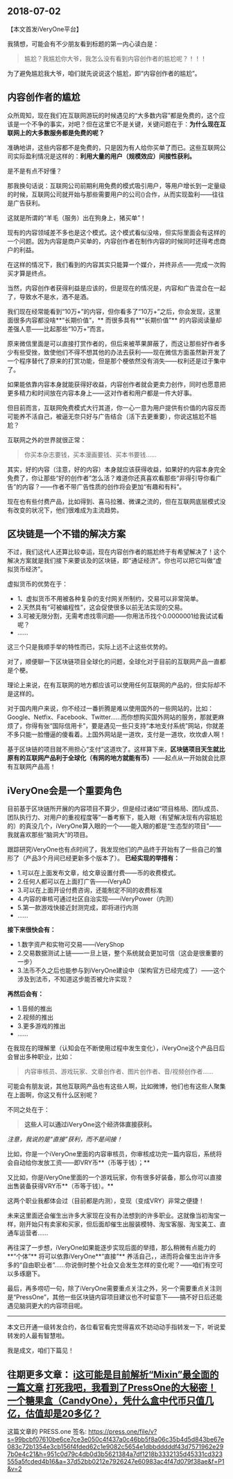 2018-07-02
----
【本文首发iVeryOne平台】

我猜想，可能会有不少朋友看到标题的第一内心读白是：
>尴尬？我尴尬你大爷，我怎么没有看到内容创作者的尴尬呢？！！！

为了避免尴尬我大爷，咱们就先说说这个尴尬，即“内容创作者的尴尬”。

## 内容创作者的尴尬
众所周知，现在我们在互联网游玩的时候遇见的“大多数内容”都是免费的，这个应该是一个不争的事实，对吧？但在这里它不是关键，关键问题在于：**为什么现在互联网上的大多数服务都是免费的呢？**

准确地讲，这些内容都不是免费的，只是因为有人给你买单了而已。这些互联网公司实际盈利情况是这样的：**利用大量的用户（规模效应）间接性获利。**

是不是有点不好懂？

那我换句话说：互联网公司前期利用免费的模式吸引用户，等用户增长到一定量级的时候，互联网公司就开始与那些需要用户的公司()合作，从而实现盈利——往往是广告获利。

这就是所谓的“羊毛（服务）出在狗身上，猪买单”！

现有的内容领域差不多也是这个模式。这个模式看似没啥，但实际里面会有这样的一个问题。因为内容是商户买单的，内容创作者在制作内容的时候同时还得考虑商户的利益。

在这样的情况下，我们看到的内容其实只能算一个媒介，并终非点——完成一次购买才算是终点。

当然，内容创作者获得利益是应该的，但是现在的情况是，内容和广告混合在一起了，导致水不是水，酒不是酒。

我们现在经常能看到“10万+”的内容，但你看多了“10万+”之后，你会发现，这里面很多内容都没啥**“长期价值”，** 而很多具有**“长期价值”** 的内容阅读量却差强人意——比起那些“10万+”而言。

原来微信里面是可以直接打赏作者的，但后来被苹果屏蔽了，而这让那些好作者多少有些受挫，致使他们不得不想其他的办法去获利——现在微信方面虽然新开发了一个程序替代了原来的打赏功能，但是那个梗依然没有消失——权利还是过于集中了。

如果能依靠内容本身就能获得好收益，内容创作者就会更卖力创作，同时也愿意把更多精力和时间放在内容本身上——这对作者和用户都是一件大好事。

但目前而言，互联网免费模式大行其道，你一心一意为用户提供有价值的内容反而可能养不活自己，被逼无奈只好与广告结合（活下去更重要），你说这尴尬不尴尬？

互联网之外的世界就很正常：
>你买本杂志要钱，买本漫画要钱、买本书要钱……

其实，好的内容（注意，好的内容）本身就应该获得收益，如果好的内容本身完全免费了，你让那些“好的创作者”怎么活？难道你还真喜欢看那些“非得引导你看广告”的内容？——作者不带广告性质的创作将会更加“有趣和有料”。

现在也有些付费产品，比如得到、喜马拉雅、微课之流的，但在互联网底层模式没有改变的状况下，他们很难成为主流趋势。

## 区块链是一个不错的解决方案
不过，我们这代人还算比较幸运，现在内容创作者的尴尬终于有希望解决了！这个解决方案就是我们接下来要谈及的区块链，即“通证经济”。你也可以把它叫做“虚拟货币经济”。

虚拟货币的优势在于：
* 1、虚拟货币不用被各种复杂的支付网关所制约，交易可以非常简单。
* 2.天然具有“可被编程性”，这会促使很多以前无法实现的交易。
* 3.可被无限分割，无需考虑找零问题——你用法币找个0.0000001给我试试看呢？
* ……

这三个只是我顺手举的特性而已，实际上远不止这些优势的。

对了，顺便聊一下区块链项目全球化的问题，全球化对于目前的互联网产品一直都是个梗。

理论上来说，在有互联网的地方都应该可以使用任何互联网的产品的，但实际却不是这样的。

对于国内用户来说，你不经过一番折腾是难以使用国外的一些网站的，比如：Google、Netfix、Facebook、Twitter……而你想购买国外网站的服务，那就更麻烦了，你得有张“国际信用卡”，要是遇见一些只支持“本地支付系统”网站，你就差不多只能一脸懵逼的傻看着。上国外网站是一道坎，支付是一道坎，坎坎虐人啊！


基于区块链的项目就不用担心“支付”这道坎了。这样算下来，**区块链项目天生就比原有的互联网产品利于全球化（有网的地方就能有币）**——起点从一开始就会比原有互联网产品高！

## iVeryOne会是一个重要角色
目前基于区块链所开展的内容项目不算少，但是经过诸如“项目格局、团队成员、团队执行力、对用户的重视程度等”一番考察下，能入眼（有望解决现有内容尴尬的）的真没几个，iVeryOne算入眼的一个——能入眼的都是“生态型的项目”——我就喜欢那些“脑洞大”的项目。

跟踪研究iVeryOne也有点时间了，我发现他们的产品终于开始有了一些自己的雏形了（产品3个月间已经更新多个版本了）。
**已经实现的举措有：**
* 1.可以在上面发布文章，给文章设置付费——币的收费模式。
* 2.任何人都可以在上面打广告——iVeryAD
* 3.可以在上面开设付费咨询，还能制定不同的收费标准
* 4.内容的审核可通过社区自治实现——iVeryPower（内测）
* 5.第一款游戏快接近封测完成，即将进行内测
* ……

**接下来很快会有：**
* 1.数字资产和实物可交易——iVeryShop
* 2.交易数据测试上链——一旦上链，整个系统就会更加可信（这会是很重要的一步）
* 3.法币不久之后也能参与到iVeryOne建设中（架构官方已经完成了）——这个涉及到法币，不知道这步能否被允许实现？

**再然后会有：**
* 1.音频的推出
* 2.视频的推出
* 3.更多游戏的推出
* ……

在我现在的理解里（认知会在不断使用过程中发生变化），iVeryOne这个产品日后会冒出多种职业，比如：
>内容审核员、游戏玩家、文章创作者、图片创作者、音/视频创作者……

可能会有朋友说，其他互联网产品也有这些人啊，比如微博，他们也有这些人聚集在上面啊，你这又有什么区别呢？

不同之处在于：
>**这些人可以通过iVeryOne这个经济体直接获利。**

*注意，我说的是“直接”获利，而不是间接！*

比如，你是一个iVeryOne里面的内容审核员，你审核成功完一篇内容后，系统将会自动给你发放工资——即VRY币**（币等于钱）；**

又比如，你是iVeryOne里面的一个游戏玩家，你有很多好装备，那么你可以直接出售装备获得VRY币**（币等于钱）。**

这两个职业我都体会过（目前都是内测），变现（变成VRY）非常之便捷！

未来这里面还会催生出许多大家现在没有办法想到的许多职业。这就像当初淘宝一样，刚开始只有卖家和买家，但后面却催生出服装模特、淘宝客服、淘宝美工、直通车运营者……

再往深了一步想，iVeryOne如果能逐步实现后面的举措，那么稍微有点能力的**“个体”** 将可以依靠iVeryOne**“直接”** 养活自己，，进而将会催生出许许多多的“自由职业者”……你说倒时整个社会又会发生怎样的变化呢？——咱们有空可以多琢磨下。

最后，再多唠叨一句，除了iVeryOne需要重点关注之外，另一个需要重点关注则是“PressOne”，其他一些区块链内容项目建议也不时留意下——搞不好日后还能遇见脑洞更大的内容项目呢。
****
本文已开通一级转发合约，各位看官看完觉得喜欢不妨动动手指转发一下，听说爱转发的人最有智慧啦。

我是成文，咱们下篇见！

往期更多文章：
[i这可能是目前解析“Mixin”最全面的一篇文章](https://iveryone.com/IA/258858_1720036)
[打死我吧，我看到了PressOne的大秘密！](https://iveryone.com/IA/262456_1720036)
[一个糖果盒（CandyOne），凭什么盒中代币只值几亿，估值却是20多亿？](https://iveryone.com/IA/269875_1720036)
----
这篇文章的 PRESS.one 签名:
https://press.one/file/v?s=99bcbf07610be6ce7ce3e050c4f437a0c46bb5f8a06c35b4d5d843be67e083c72b1354e3cb156f4fded62c1e9082c5654e1dbbdddddf43d7571962e297b0e4c21&h=951c0d79c4db0d3b5621384a7df1218b3332135d45331cd323555a5fcded4b16&a=37d52bb0212e7926247e60983ac4f47d079f38ae&f=P1&v=2
